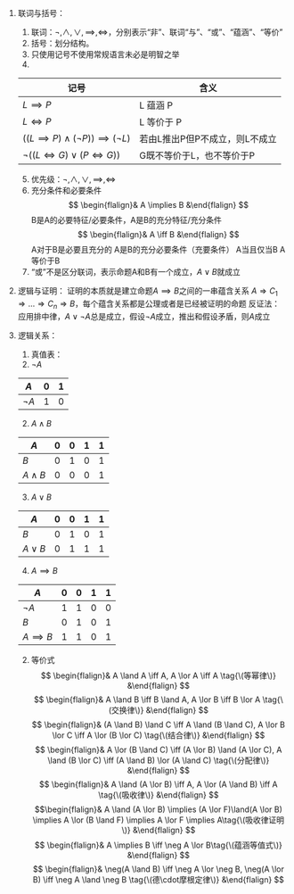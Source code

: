 1. 联词与括号：
	1. 联词：$\neg,\land,\lor,\implies,\iff$，分别表示“非”、联词“与”、“或”、“蕴涵”、“等价”
	 2. 括号：划分结构。
	3. 只使用记号不使用常规语言未必是明智之举
	4. 
 
	 | 记号                                                | 含义                           |
	 | --------------------------------------------------- | ------------------------------ |
	 | $L \implies P$                                      | L 蕴涵 P                       |
	 | $L \iff P$                                          | L 等价于 P                     |
	 | $((L \implies P) \land (\neg P)) \implies (\neg L)$ | 若由L推出P但P不成立，则L不成立 |
	 | $\neg((L \iff G)\lor(P \iff G))$                    | G既不等价于L，也不等价于P      |
	5. 优先级：$\neg,\land,\lor,\implies,\iff$
	 6. 充分条件和必要条件
	  $$ \begin{flalign}& A \implies B  &\end{flalign} $$
	   B是A的必要特征/必要条件，A是B的充分特征/充分条件
	$$ \begin{flalign}& A \iff B  &\end{flalign} $$
	 A对于B是必要且充分的
	  A是B的充分必要条件（充要条件）
	   A当且仅当B
	A等价于B
	 7. “或”不是区分联词，表示命题A和B有一个成立，$A \lor B$就成立
2. 逻辑与证明：
	证明的本质就是建立命题$A \implies B$之间的一串蕴含关系 $A \Rightarrow C_1 \Rightarrow \dots \Rightarrow C_n \Rightarrow B$，每个蕴含关系都是公理或者是已经被证明的命题
	 反证法：应用排中律，$A\lor\neg A$总是成立，假设$\neg A$成立，推出和假设矛盾，则$A$成立
3. 逻辑关系：
	1. 真值表：
	 1. $\neg A$

	  | $A$      | 0   | 1   |
	  | -------- | --- | --- |
	  | $\neg A$ | 1   | 0   | 

	2. $A \land B$

	 | $A$         | 0   | 0   | 1   | 1   |
	 | ----------- | --- | --- | --- | --- |
	 | $B$         | 0   | 1   | 0   | 1   |
	 | $A \land B$ | 0   | 0   | 0   | 1   | 

	3. $A \lor B$

	 | $A$        | 0   | 0   | 1   | 1   |
	 | ---------- | --- | --- | --- | --- |
	 | $B$        | 0   | 1   | 0   | 1   |
	 | $A \lor B$ | 0   | 1   | 1   | 1   | 

	4. $A \implies B$

	 | $A$            | 0   | 0   | 1   | 1   |
	 | -------------- | --- | --- | --- | --- |
	 | $\neg A$       | 1   | 1   | 0   | 0   |
	 | $B$            | 0   | 1   | 0   | 1   |
	 | $A \implies B$ | 1   | 1   | 0   | 1   | 

	2. 等价式
	$$ \begin{flalign}& A \land A \iff A, A \lor A \iff A \tag{\(等幂律\)} &\end{flalign} $$
	 $$ \begin{flalign}& A \land B \iff B \land A, A \lor B \iff B \lor A \tag{\(交换律\)} &\end{flalign} $$
	 $$ \begin{flalign}& (A \land B) \land C \iff A \land (B \land C), A \lor B \lor C \iff A \lor (B \lor C) \tag{\(结合律\)} &\end{flalign} $$
	   $$ \begin{flalign}& A \lor (B \land C) \iff (A \lor B) \land (A \lor C), A \land (B \lor C) \iff (A \land B) \lor (A \land C) \tag{\(分配律\)} &\end{flalign} $$
	$$ \begin{flalign}& A \land (A \lor B) \iff A, A \lor (A \land B) \iff A \tag{\(吸收律\)} &\end{flalign} $$
	 $$\begin{flalign}& A \land (A \lor B) \implies (A \lor F)\land(A \lor B) \implies A \lor (B \land F) \implies A \lor F \implies A\tag{\(吸收律证明\)} &\end{flalign} $$
	  $$ \begin{flalign}& A \implies B \iff \neg A \lor B\tag{\(蕴涵等值式\)} &\end{flalign} $$
	  $$ \begin{flalign}& \neg(A \land B) \iff \neg A \lor \neg B, \neg(A \lor B) \iff \neg A \land \neg B \tag{\(德\cdot摩根定律\)} &\end{flalign} $$
	   
	  